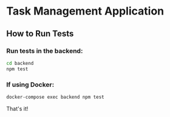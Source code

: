 # Task Management Application

## How to Run Tests

### Run tests in the backend:

```bash
cd backend
npm test
```

### If using Docker:

```bash
docker-compose exec backend npm test
```

That's it!
